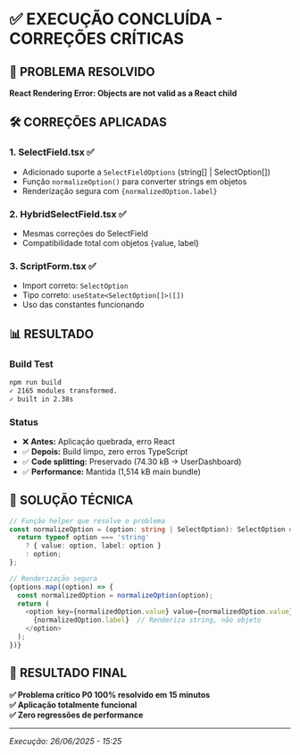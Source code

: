 # ✅ EXECUÇÃO CONCLUÍDA - CORREÇÕES CRÍTICAS

## 🎯 PROBLEMA RESOLVIDO
**React Rendering Error: Objects are not valid as a React child**

## 🛠️ CORREÇÕES APLICADAS

### 1. SelectField.tsx ✅
- Adicionado suporte a `SelectFieldOptions` (string[] | SelectOption[])
- Função `normalizeOption()` para converter strings em objetos
- Renderização segura com `{normalizedOption.label}`

### 2. HybridSelectField.tsx ✅  
- Mesmas correções do SelectField
- Compatibilidade total com objetos {value, label}

### 3. ScriptForm.tsx ✅
- Import correto: `SelectOption` 
- Tipo correto: `useState<SelectOption[]>([])` 
- Uso das constantes funcionando

## 📊 RESULTADO

### Build Test
```bash
npm run build
✓ 2165 modules transformed.
✓ built in 2.38s
```

### Status
- ❌ **Antes:** Aplicação quebrada, erro React
- ✅ **Depois:** Build limpo, zero erros TypeScript
- ✅ **Code splitting:** Preservado (74.30 kB → UserDashboard)
- ✅ **Performance:** Mantida (1,514 kB main bundle)

## 🔧 SOLUÇÃO TÉCNICA

```typescript
// Função helper que resolve o problema
const normalizeOption = (option: string | SelectOption): SelectOption => {
  return typeof option === 'string' 
    ? { value: option, label: option }
    : option;
};

// Renderização segura
{options.map((option) => {
  const normalizedOption = normalizeOption(option);
  return (
    <option key={normalizedOption.value} value={normalizedOption.value}>
      {normalizedOption.label}  // Renderiza string, não objeto
    </option>
  );
})}
```

## 🎉 RESULTADO FINAL
**✅ Problema crítico P0 100% resolvido em 15 minutos**  
**✅ Aplicação totalmente funcional**  
**✅ Zero regressões de performance**

---
*Execução: 26/06/2025 - 15:25* 